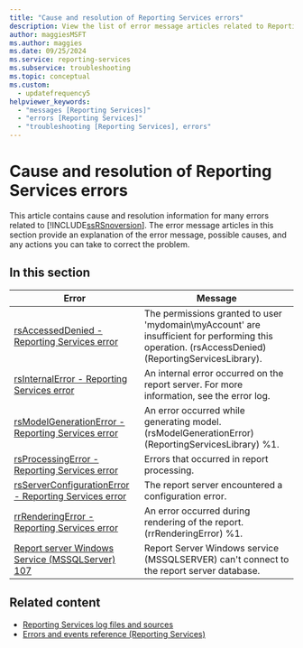 ```yaml
---
title: "Cause and resolution of Reporting Services errors"
description: View the list of error message articles related to Reporting Services. Each article explains the error message, possible causes, and how to correct the problem.
author: maggiesMSFT
ms.author: maggies
ms.date: 09/25/2024
ms.service: reporting-services
ms.subservice: troubleshooting
ms.topic: conceptual
ms.custom:
  - updatefrequency5
helpviewer_keywords:
  - "messages [Reporting Services]"
  - "errors [Reporting Services]"
  - "troubleshooting [Reporting Services], errors"
---
```

# Cause and resolution of Reporting Services errors
  This article contains cause and resolution information for many errors related to [!INCLUDE[ssRSnoversion](../../includes/ssrsnoversion-md.md)]. The error message articles in this section provide an explanation of the error message, possible causes, and any actions you can take to correct the problem.  
  
## In this section  
  
|Error|Message|  
|-----------|-------------|  
|[rsAccessedDenied - Reporting Services error](../../reporting-services/troubleshooting/rsaccesseddenied-reporting-services-error.md)|The permissions granted to user 'mydomain\myAccount' are insufficient for performing this operation. (rsAccessDenied) (ReportingServicesLibrary).|  
|[rsInternalError - Reporting Services error](../../reporting-services/troubleshooting/rsinternalerror-reporting-services-error.md)|An internal error occurred on the report server. For more information, see the error log.|  
|[rsModelGenerationError - Reporting Services error](../../reporting-services/troubleshooting/rsmodelgenerationerror-reporting-services-error.md)|An error occurred while generating model. (rsModelGenerationError) (ReportingServicesLibrary) %1.|  
|[rsProcessingError - Reporting Services error](../../reporting-services/troubleshooting/rsprocessingerror-reporting-services-error.md)|Errors that occurred in report processing.|  
|[rsServerConfigurationError - Reporting Services error](../../reporting-services/troubleshooting/rsserverconfigurationerror-reporting-services-error.md)|The report server encountered a configuration error.|  
|[rrRenderingError - Reporting Services error](../../reporting-services/troubleshooting/rrrenderingerror-reporting-services-error.md)|An error occurred during rendering of the report. (rrRenderingError) %1.|  
|[Report server Windows Service &#40;MSSQLServer&#41; 107](../../reporting-services/troubleshooting/report-server-windows-service-mssqlserver-107.md)|Report Server Windows service (MSSQLSERVER) can't connect to the report server database.|  
  
## Related content

- [Reporting Services log files and sources](../../reporting-services/report-server/reporting-services-log-files-and-sources.md)
- [Errors and events reference &#40;Reporting Services&#41;](../../reporting-services/troubleshooting/errors-and-events-reference-reporting-services.md)
